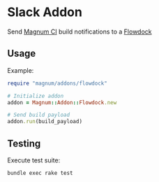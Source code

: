 # Slack Addon

Send [Magnum CI](http://magnum-ci.com) build notifications to a [Flowdock](http://flowdock.com)

## Usage

Example:

```ruby
require "magnum/addons/flowdock"

# Initialize addon
addon = Magnum::Addon::Flowdock.new

# Send build payload
addon.run(build_payload)
```

## Testing

Execute test suite:

```
bundle exec rake test
```